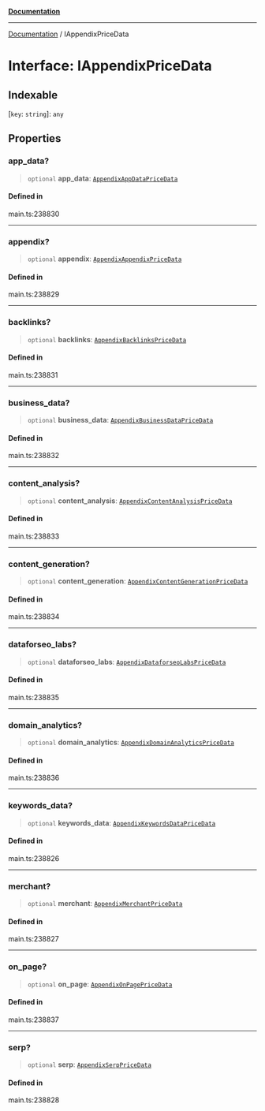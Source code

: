 [**Documentation**](../README.md)

***

[Documentation](../README.md) / IAppendixPriceData

# Interface: IAppendixPriceData

## Indexable

 \[`key`: `string`\]: `any`

## Properties

### app\_data?

> `optional` **app\_data**: [`AppendixAppDataPriceData`](../classes/AppendixAppDataPriceData.md)

#### Defined in

main.ts:238830

***

### appendix?

> `optional` **appendix**: [`AppendixAppendixPriceData`](../classes/AppendixAppendixPriceData.md)

#### Defined in

main.ts:238829

***

### backlinks?

> `optional` **backlinks**: [`AppendixBacklinksPriceData`](../classes/AppendixBacklinksPriceData.md)

#### Defined in

main.ts:238831

***

### business\_data?

> `optional` **business\_data**: [`AppendixBusinessDataPriceData`](../classes/AppendixBusinessDataPriceData.md)

#### Defined in

main.ts:238832

***

### content\_analysis?

> `optional` **content\_analysis**: [`AppendixContentAnalysisPriceData`](../classes/AppendixContentAnalysisPriceData.md)

#### Defined in

main.ts:238833

***

### content\_generation?

> `optional` **content\_generation**: [`AppendixContentGenerationPriceData`](../classes/AppendixContentGenerationPriceData.md)

#### Defined in

main.ts:238834

***

### dataforseo\_labs?

> `optional` **dataforseo\_labs**: [`AppendixDataforseoLabsPriceData`](../classes/AppendixDataforseoLabsPriceData.md)

#### Defined in

main.ts:238835

***

### domain\_analytics?

> `optional` **domain\_analytics**: [`AppendixDomainAnalyticsPriceData`](../classes/AppendixDomainAnalyticsPriceData.md)

#### Defined in

main.ts:238836

***

### keywords\_data?

> `optional` **keywords\_data**: [`AppendixKeywordsDataPriceData`](../classes/AppendixKeywordsDataPriceData.md)

#### Defined in

main.ts:238826

***

### merchant?

> `optional` **merchant**: [`AppendixMerchantPriceData`](../classes/AppendixMerchantPriceData.md)

#### Defined in

main.ts:238827

***

### on\_page?

> `optional` **on\_page**: [`AppendixOnPagePriceData`](../classes/AppendixOnPagePriceData.md)

#### Defined in

main.ts:238837

***

### serp?

> `optional` **serp**: [`AppendixSerpPriceData`](../classes/AppendixSerpPriceData.md)

#### Defined in

main.ts:238828
